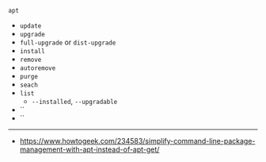 `apt`
+ `update`
+ `upgrade`
+ `full-upgrade` or `dist-upgrade`
+ `install`
+ `remove`
+ `autoremove`
+ `purge`
+ `seach`
+ `list`
    + `--installed`, `--upgradable`
+ ``
+ ``

---
+ https://www.howtogeek.com/234583/simplify-command-line-package-management-with-apt-instead-of-apt-get/